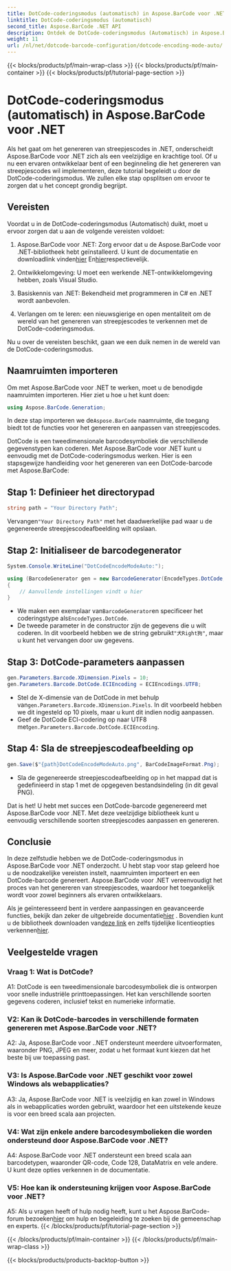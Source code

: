 ```yaml
---
title: DotCode-coderingsmodus (automatisch) in Aspose.BarCode voor .NET
linktitle: DotCode-coderingsmodus (automatisch)
second_title: Aspose.BarCode .NET API
description: Ontdek de DotCode-coderingsmodus (Automatisch) in Aspose.BarCode voor .NET, een krachtig hulpmiddel voor het genereren van streepjescodes. Leer stap voor stap hoe u DotCode-barcodes kunt genereren. Bekijk de documentatie, download de bibliotheek en ontvang tijdelijke licenties.
weight: 11
url: /nl/net/dotcode-barcode-configuration/dotcode-encoding-mode-auto/
---
```


{{< blocks/products/pf/main-wrap-class >}}
{{< blocks/products/pf/main-container >}}
{{< blocks/products/pf/tutorial-page-section >}}

# DotCode-coderingsmodus (automatisch) in Aspose.BarCode voor .NET

Als het gaat om het genereren van streepjescodes in .NET, onderscheidt Aspose.BarCode voor .NET zich als een veelzijdige en krachtige tool. Of u nu een ervaren ontwikkelaar bent of een beginneling die het genereren van streepjescodes wil implementeren, deze tutorial begeleidt u door de DotCode-coderingsmodus. We zullen elke stap opsplitsen om ervoor te zorgen dat u het concept grondig begrijpt.

## Vereisten

Voordat u in de DotCode-coderingsmodus (Automatisch) duikt, moet u ervoor zorgen dat u aan de volgende vereisten voldoet:

1.  Aspose.BarCode voor .NET: Zorg ervoor dat u de Aspose.BarCode voor .NET-bibliotheek hebt geïnstalleerd. U kunt de documentatie en downloadlink vinden[hier](https://reference.aspose.com/barcode/net/) En[hier](https://releases.aspose.com/barcode/net/)respectievelijk.

2. Ontwikkelomgeving: U moet een werkende .NET-ontwikkelomgeving hebben, zoals Visual Studio.

3. Basiskennis van .NET: Bekendheid met programmeren in C# en .NET wordt aanbevolen.

4. Verlangen om te leren: een nieuwsgierige en open mentaliteit om de wereld van het genereren van streepjescodes te verkennen met de DotCode-coderingsmodus.

Nu u over de vereisten beschikt, gaan we een duik nemen in de wereld van de DotCode-coderingsmodus.

## Naamruimten importeren

Om met Aspose.BarCode voor .NET te werken, moet u de benodigde naamruimten importeren. Hier ziet u hoe u het kunt doen:

```csharp
using Aspose.BarCode.Generation;
```

 In deze stap importeren we de`Aspose.BarCode` naamruimte, die toegang biedt tot de functies voor het genereren en aanpassen van streepjescodes.

DotCode is een tweedimensionale barcodesymboliek die verschillende gegevenstypen kan coderen. Met Aspose.BarCode voor .NET kunt u eenvoudig met de DotCode-coderingsmodus werken. Hier is een stapsgewijze handleiding voor het genereren van een DotCode-barcode met Aspose.BarCode:

## Stap 1: Definieer het directorypad

```csharp
string path = "Your Directory Path";
```

 Vervangen`"Your Directory Path"` met het daadwerkelijke pad waar u de gegenereerde streepjescodeafbeelding wilt opslaan.

## Stap 2: Initialiseer de barcodegenerator

```csharp
System.Console.WriteLine("DotCodeEncodeModeAuto:");

using (BarcodeGenerator gen = new BarcodeGenerator(EncodeTypes.DotCode, "犬Right狗"))
{
    // Aanvullende instellingen vindt u hier
}
```

-  We maken een exemplaar van`BarcodeGenerator`en specificeer het coderingstype als`EncodeTypes.DotCode`.
-  De tweede parameter in de constructor zijn de gegevens die u wilt coderen. In dit voorbeeld hebben we de string gebruikt`"犬Right狗"`, maar u kunt het vervangen door uw gegevens.

## Stap 3: DotCode-parameters aanpassen

```csharp
gen.Parameters.Barcode.XDimension.Pixels = 10;
gen.Parameters.Barcode.DotCode.ECIEncoding = ECIEncodings.UTF8;
```

-  Stel de X-dimensie van de DotCode in met behulp van`gen.Parameters.Barcode.XDimension.Pixels`. In dit voorbeeld hebben we dit ingesteld op 10 pixels, maar u kunt dit indien nodig aanpassen.
-  Geef de DotCode ECI-codering op naar UTF8 met`gen.Parameters.Barcode.DotCode.ECIEncoding`.

## Stap 4: Sla de streepjescodeafbeelding op

```csharp
gen.Save($"{path}DotCodeEncodeModeAuto.png", BarCodeImageFormat.Png);
```

- Sla de gegenereerde streepjescodeafbeelding op in het mappad dat is gedefinieerd in stap 1 met de opgegeven bestandsindeling (in dit geval PNG).

Dat is het! U hebt met succes een DotCode-barcode gegenereerd met Aspose.BarCode voor .NET. Met deze veelzijdige bibliotheek kunt u eenvoudig verschillende soorten streepjescodes aanpassen en genereren.

## Conclusie

In deze zelfstudie hebben we de DotCode-coderingsmodus in Aspose.BarCode voor .NET onderzocht. U hebt stap voor stap geleerd hoe u de noodzakelijke vereisten instelt, naamruimten importeert en een DotCode-barcode genereert. Aspose.BarCode voor .NET vereenvoudigt het proces van het genereren van streepjescodes, waardoor het toegankelijk wordt voor zowel beginners als ervaren ontwikkelaars.

 Als je geïnteresseerd bent in verdere aanpassingen en geavanceerde functies, bekijk dan zeker de uitgebreide documentatie[hier](https://reference.aspose.com/barcode/net/) . Bovendien kunt u de bibliotheek downloaden van[deze link](https://releases.aspose.com/barcode/net/) en zelfs tijdelijke licentieopties verkennen[hier](https://purchase.aspose.com/temporary-license/).

## Veelgestelde vragen

### Vraag 1: Wat is DotCode?

A1: DotCode is een tweedimensionale barcodesymboliek die is ontworpen voor snelle industriële printtoepassingen. Het kan verschillende soorten gegevens coderen, inclusief tekst en numerieke informatie.

### V2: Kan ik DotCode-barcodes in verschillende formaten genereren met Aspose.BarCode voor .NET?

A2: Ja, Aspose.BarCode voor ..NET ondersteunt meerdere uitvoerformaten, waaronder PNG, JPEG en meer, zodat u het formaat kunt kiezen dat het beste bij uw toepassing past.

### V3: Is Aspose.BarCode voor .NET geschikt voor zowel Windows als webapplicaties?

A3: Ja, Aspose.BarCode voor .NET is veelzijdig en kan zowel in Windows als in webapplicaties worden gebruikt, waardoor het een uitstekende keuze is voor een breed scala aan projecten.

### V4: Wat zijn enkele andere barcodesymbolieken die worden ondersteund door Aspose.BarCode voor .NET?

A4: Aspose.BarCode voor .NET ondersteunt een breed scala aan barcodetypen, waaronder QR-code, Code 128, DataMatrix en vele andere. U kunt deze opties verkennen in de documentatie.

### V5: Hoe kan ik ondersteuning krijgen voor Aspose.BarCode voor .NET?

 A5: Als u vragen heeft of hulp nodig heeft, kunt u het Aspose.BarCode-forum bezoeken[hier](https://forum.aspose.com/c/barcode/13) om hulp en begeleiding te zoeken bij de gemeenschap en experts.
{{< /blocks/products/pf/tutorial-page-section >}}

{{< /blocks/products/pf/main-container >}}
{{< /blocks/products/pf/main-wrap-class >}}

{{< blocks/products/products-backtop-button >}}
